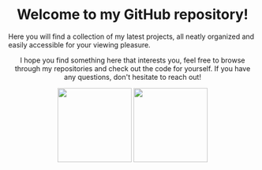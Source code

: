 <h1 style="text-align: center;"> Welcome to my GitHub repository!</h1>
<p1 style="text-align: center;">
Here you will find a collection of my latest projects, all neatly organized and easily accessible for your viewing pleasure.

 
 I hope you find something here that interests you, feel free to browse through my repositories and check out the code for yourself. If you have any questions, don't hesitate to reach out!
</p1>

<div>
 <img height="150em" src="https://github-readme-stats.vercel.app/api?username=dmarceli&show_icons=true&theme=tokyonight&include_all_commits=true&count_private=true"/>
 <img height="150em" src="https://github-readme-stats.vercel.app/api/top-langs/?username=dmarceli&layout=compact&langs_count=7&theme=tokyonight"/>
 </div>
